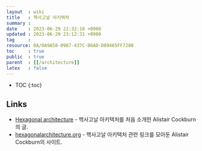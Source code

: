 ```yaml
---
layout  : wiki
title   : 헥사고날 아키텍처
summary : 
date    : 2023-06-29 22:32:10 +0900
updated : 2023-06-29 23:12:31 +0900
tag     : 
resource: 0A/0A9A58-0987-437C-B6AD-D09465FF7280
toc     : true
public  : true
parent  : [[/architecture]]
latex   : false
---
```

* TOC
{:toc}

## Links

- [Hexagonal architecture]( https://alistair.cockburn.us/hexagonal-architecture/ ) - 헥사고날 아키텍처를 처음 소개한 Alistair Cockburn의 글.
- [hexagonalarchitecture.org]( https://hexagonalarchitecture.org/ ) - 헥사고날 아키텍처 관련 링크를 모아둔 Alistair Cockburn의 사이트.

